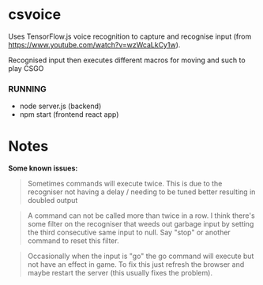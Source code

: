 # csvoice
Uses TensorFlow.js voice recognition to capture and recognise input (from https://www.youtube.com/watch?v=wzWcaLkCy1w).

Recognised input then executes different macros for moving and such to play CSGO

### RUNNING
- node server.js (backend)
- npm start (frontend react app)

# Notes
**Some known issues:**
>Sometimes commands will execute twice. This is due to the recogniser not having a delay / needing to be tuned better resulting in doubled output

>A command can not be called more than twice in a row. I think there's some filter on the recogniser that weeds out garbage input by setting the third consecutive same input to null. Say "stop" or another command to reset this filter.

>Occasionally when the input is "go" the go command will execute but not have an effect in game. To fix this just refresh the browser and maybe restart the server (this usually fixes the problem).

